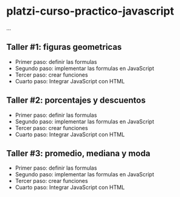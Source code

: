 # platzi-curso-practico-javascript

...

## Taller #1: figuras geometricas

- Primer paso: definir las formulas
- Segundo paso: implementar las formulas en JavaScript
- Tercer paso: crear funciones
- Cuarto paso: Integrar JavaScript con HTML

## Taller #2: porcentajes y descuentos

- Primer paso: definir las formulas
- Segundo paso: implementar las formulas en JavaScript
- Tercer paso: crear funciones
- Cuarto paso: Integrar JavaScript con HTML

## Taller #3: promedio, mediana y moda

- Primer paso: definir las formulas
- Segundo paso: implementar las formulas en JavaScript
- Tercer paso: crear funciones
- Cuarto paso: Integrar JavaScript con HTML
